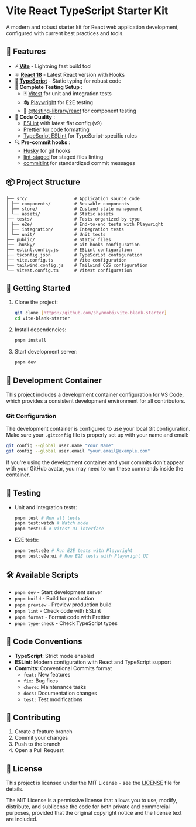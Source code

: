 # Vite React TypeScript Starter Kit

A modern and robust starter kit for React web application development, configured with current best practices and tools.

## 🚀 Features

- ⚡️ **[Vite](https://vitejs.dev/)** - Lightning fast build tool
- ⚛️ **[React 18](https://react.dev/)** - Latest React version with Hooks
- 📝 **[TypeScript](https://www.typescriptlang.org/)** - Static typing for robust code
- 🧪 **Complete Testing Setup** :
  - 🃏 [Vitest](https://vitest.dev/) for unit and integration tests
  - 🎭 [Playwright](https://playwright.dev/) for E2E testing
  - 🧪 [@testing-library/react](https://testing-library.com/react) for component testing
- 📏 **Code Quality** :
  - [ESLint](https://eslint.org/) with latest flat config (v9)
  - [Prettier](https://prettier.io/) for code formatting
  - [TypeScript ESLint](https://typescript-eslint.io/) for TypeScript-specific rules
- 🔍 **Pre-commit hooks** :
  - [Husky](https://typicode.github.io/husky/) for git hooks
  - [lint-staged](https://github.com/okonet/lint-staged) for staged files linting
  - [commitlint](https://commitlint.js.org/) for standardized commit messages

## 📦 Project Structure

```
├── src/                  # Application source code
│ ├── components/         # Reusable components
│ ├── store/              # Zustand state management
│ └── assets/             # Static assets
├── tests/                # Tests organized by type
│ ├── e2e/                # End-to-end tests with Playwright
│ ├── integration/        # Integration tests
│ └── unit/               # Unit tests
├── public/               # Static files
├── .husky/               # Git hooks configuration
├── eslint.config.js      # ESLint configuration
├── tsconfig.json         # TypeScript configuration
├── vite.config.ts        # Vite configuration
├── tailwind.config.js    # Tailwind CSS configuration
└── vitest.config.ts      # Vitest configuration
```

## 🚀 Getting Started

1. Clone the project:

   ```bash
   git clone [https://github.com/shynnobi/vite-blank-starter]
   cd vite-blank-starter
   ```

2. Install dependencies:

   ```bash
   pnpm install
   ```

3. Start development server:
   ```bash
   pnpm dev
   ```

## 🔧 Development Container

This project includes a development container configuration for VS Code, which provides a consistent development environment for all contributors.

### Git Configuration

The development container is configured to use your local Git configuration. Make sure your `.gitconfig` file is properly set up with your name and email:

```bash
git config --global user.name "Your Name"
git config --global user.email "your.email@example.com"
```

If you're using the development container and your commits don't appear with your GitHub avatar, you may need to run these commands inside the container.

## 🧪 Testing

- Unit and Integration tests:

  ```bash
  pnpm test # Run all tests
  pnpm test:watch # Watch mode
  pnpm test:ui # Vitest UI interface
  ```

- E2E tests:
  ```bash
  pnpm test:e2e # Run E2E tests with Playwright
  pnpm test:e2e:ui # Run E2E tests with Playwright UI
  ```

## 🛠️ Available Scripts

- `pnpm dev` - Start development server
- `pnpm build` - Build for production
- `pnpm preview` - Preview production build
- `pnpm lint` - Check code with ESLint
- `pnpm format` - Format code with Prettier
- `pnpm type-check` - Check TypeScript types

## 📝 Code Conventions

- **TypeScript**: Strict mode enabled
- **ESLint**: Modern configuration with React and TypeScript support
- **Commits**: Conventional Commits format
  - `feat:` New features
  - `fix:` Bug fixes
  - `chore:` Maintenance tasks
  - `docs:` Documentation changes
  - `test:` Test modifications

## 🤝 Contributing

1. Create a feature branch
2. Commit your changes
3. Push to the branch
4. Open a Pull Request

## 📄 License

This project is licensed under the MIT License - see the [LICENSE](./LICENSE) file for details.

The MIT License is a permissive license that allows you to use, modify, distribute, and sublicense the code for both private and commercial purposes, provided that the original copyright notice and the license text are included.
